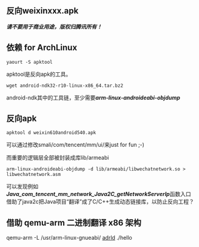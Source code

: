 反向weixinxxx.apk
------------------

***请不要用于商业用途，版权归腾讯所有！***


## 依赖 for ArchLinux

```
yaourt -S apktool
```

apktool是反向apk的工具。


```
wget android-ndk32-r10-linux-x86_64.tar.bz2
```

android-ndk其中的工具链，至少需要***arm-linux-androideabi-objdump***


## 反向apk

```
apktool d weixin610android540.apk
```

可以通过修改smali/com/tencent/mm/ui/来just for fun ;-)

而重要的逻辑层全部被封装成库lib/armeabi

```
arm-linux-androideabi-objdump -d lib/armeabi/libwechatnetwork.so > libwechatnetwork.asm
```

可以发现例如***Java_com_tencent_mm_network_Java2C_getNetworkServerIp***函数入口
借助了java2c把Java项目“翻译”成了C/C++生成动态链接库，以防止反向工程？


## 借助 qemu-arm 二进制翻译 x86 架构

qemu-arm -L /usr/arm-linux-gnueabi/ [adrld](https://bitbucket.org/jigsaw_echo/adrld) ./hello
